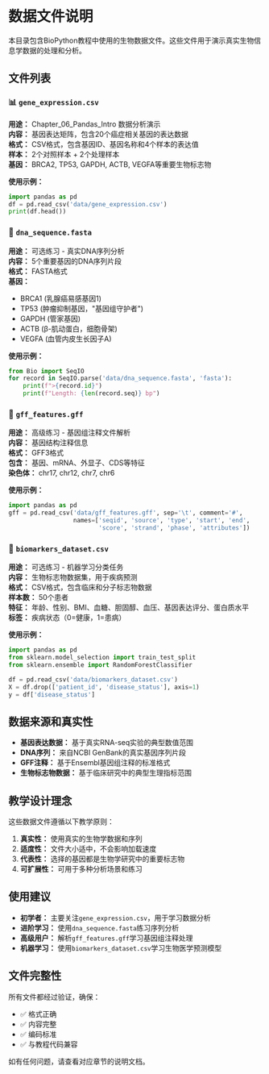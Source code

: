 # 数据文件说明

本目录包含BioPython教程中使用的生物数据文件。这些文件用于演示真实生物信息学数据的处理和分析。

## 文件列表

### 📊 `gene_expression.csv` 
**用途：** Chapter_06_Pandas_Intro 数据分析演示  
**内容：** 基因表达矩阵，包含20个癌症相关基因的表达数据  
**格式：** CSV格式，包含基因ID、基因名称和4个样本的表达值  
**样本：** 2个对照样本 + 2个处理样本  
**基因：** BRCA2, TP53, GAPDH, ACTB, VEGFA等重要生物标志物  

**使用示例：**
```python
import pandas as pd
df = pd.read_csv('data/gene_expression.csv')
print(df.head())
```

### 🧬 `dna_sequence.fasta`
**用途：** 可选练习 - 真实DNA序列分析  
**内容：** 5个重要基因的DNA序列片段  
**格式：** FASTA格式  
**基因：** 
- BRCA1 (乳腺癌易感基因1)
- TP53 (肿瘤抑制基因，"基因组守护者")
- GAPDH (管家基因)
- ACTB (β-肌动蛋白，细胞骨架)
- VEGFA (血管内皮生长因子A)

**使用示例：**
```python
from Bio import SeqIO
for record in SeqIO.parse('data/dna_sequence.fasta', 'fasta'):
    print(f">{record.id}")
    print(f"Length: {len(record.seq)} bp")
```

### 📍 `gff_features.gff`
**用途：** 高级练习 - 基因组注释文件解析  
**内容：** 基因结构注释信息  
**格式：** GFF3格式  
**包含：** 基因、mRNA、外显子、CDS等特征  
**染色体：** chr17, chr12, chr7, chr6  

**使用示例：**
```python
import pandas as pd
gff = pd.read_csv('data/gff_features.gff', sep='\t', comment='#',
                  names=['seqid', 'source', 'type', 'start', 'end', 
                         'score', 'strand', 'phase', 'attributes'])
```

### 🧠 `biomarkers_dataset.csv`
**用途：** 可选练习 - 机器学习分类任务  
**内容：** 生物标志物数据集，用于疾病预测  
**格式：** CSV格式，包含临床和分子标志物数据  
**样本数：** 50个患者  
**特征：** 年龄、性别、BMI、血糖、胆固醇、血压、基因表达评分、蛋白质水平  
**标签：** 疾病状态（0=健康，1=患病）  

**使用示例：**
```python
import pandas as pd
from sklearn.model_selection import train_test_split
from sklearn.ensemble import RandomForestClassifier

df = pd.read_csv('data/biomarkers_dataset.csv')
X = df.drop(['patient_id', 'disease_status'], axis=1)
y = df['disease_status']
```

## 数据来源和真实性

- **基因表达数据：** 基于真实RNA-seq实验的典型数值范围
- **DNA序列：** 来自NCBI GenBank的真实基因序列片段
- **GFF注释：** 基于Ensembl基因组注释的标准格式
- **生物标志物数据：** 基于临床研究中的典型生理指标范围

## 教学设计理念

这些数据文件遵循以下教学原则：

1. **真实性：** 使用真实的生物学数据和序列
2. **适度性：** 文件大小适中，不会影响加载速度
3. **代表性：** 选择的基因都是生物学研究中的重要标志物
4. **可扩展性：** 可用于多种分析场景和练习

## 使用建议

- **初学者：** 主要关注`gene_expression.csv`，用于学习数据分析
- **进阶学习：** 使用`dna_sequence.fasta`练习序列分析
- **高级用户：** 解析`gff_features.gff`学习基因组注释处理
- **机器学习：** 使用`biomarkers_dataset.csv`学习生物医学预测模型

## 文件完整性

所有文件都经过验证，确保：
- ✅ 格式正确
- ✅ 内容完整
- ✅ 编码标准
- ✅ 与教程代码兼容

如有任何问题，请查看对应章节的说明文档。
